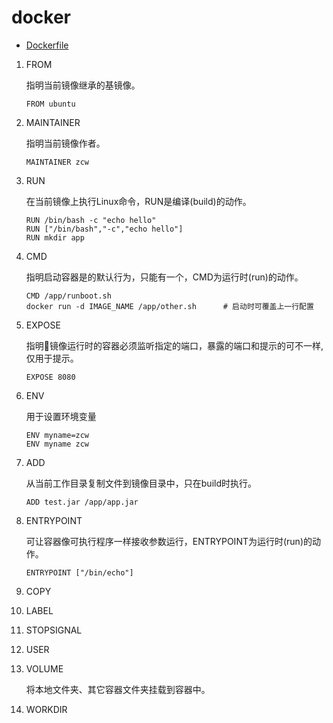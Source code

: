 # docker

- [Dockerfile](https://docs.docker.com/engine/reference/builder/#from "docker docs")

1. FROM

    指明当前镜像继承的基镜像。

    ```
    FROM ubuntu
    ```

1. MAINTAINER

    指明当前镜像作者。

    ```
    MAINTAINER zcw
    ```

1. RUN

    在当前镜像上执行Linux命令，RUN是编译(build)的动作。

    ```
    RUN /bin/bash -c "echo hello"
    RUN ["/bin/bash","-c","echo hello"]
    RUN mkdir app
    ```

1. CMD

    指明启动容器是的默认行为，只能有一个，CMD为运行时(run)的动作。

    ```
    CMD /app/runboot.sh
    docker run -d IMAGE_NAME /app/other.sh      # 启动时可覆盖上一行配置
    ```

1. EXPOSE

    指明镜像运行时的容器必须监听指定的端口，暴露的端口和提示的可不一样,仅用于提示。

    ```
    EXPOSE 8080
    ```

1. ENV

    用于设置环境变量

    ```
    ENV myname=zcw
    ENV myname zcw
    ```

1. ADD

    从当前工作目录复制文件到镜像目录中，只在build时执行。

    ```
    ADD test.jar /app/app.jar
    ```

1. ENTRYPOINT

    可让容器像可执行程序一样接收参数运行，ENTRYPOINT为运行时(run)的动作。

    ```
    ENTRYPOINT ["/bin/echo"]
    ```

1. COPY

1. LABEL

1. STOPSIGNAL

1. USER

1. VOLUME

    将本地文件夹、其它容器文件夹挂载到容器中。

1. WORKDIR